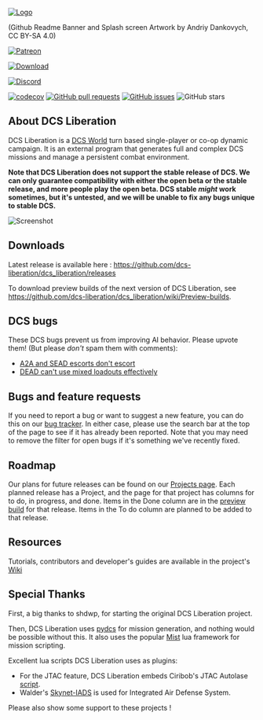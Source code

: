 [![Logo](https://i.imgur.com/HJBT4BL.png)](https://shdwp.github.io/ukraine/)

(Github Readme Banner and Splash screen Artwork by Andriy Dankovych, CC BY-SA 4.0)

[![Patreon](https://img.shields.io/badge/patreon-become%20a%20patron-orange?logo=patreon)](https://patreon.com/dcsliberation)

[![Download](https://img.shields.io/github/downloads/dcs-liberation/dcs_liberation/total?label=Download)](https://github.com/dcs-liberation/dcs_liberation/releases)

[![Discord](https://img.shields.io/discord/595702951800995872?label=Discord&logo=discord)](https://discord.gg/bKrtrkJ)

[![codecov](https://codecov.io/gh/dcs-liberation/dcs_liberation/branch/develop/graph/badge.svg?token=EEQ7G76K2L)](https://codecov.io/gh/dcs-liberation/dcs_liberation)
[![GitHub pull requests](https://img.shields.io/github/issues-pr/dcs-liberation/dcs_liberation)](https://github.com/dcs-liberation/dcs_liberation)
[![GitHub issues](https://img.shields.io/github/issues/dcs-liberation/dcs_liberation)](https://github.com/dcs-liberation/dcs_liberation/issues)
![GitHub stars](https://img.shields.io/github/stars/dcs-liberation/dcs_liberation?style=social)

## About DCS Liberation
DCS Liberation is a [DCS World](https://www.digitalcombatsimulator.com/en/products/world/) turn based single-player or co-op dynamic campaign. 
It is an external program that generates full and complex DCS missions and manage a persistent combat environment.

**Note that DCS Liberation does not support the stable release of DCS. We can
only guarantee compatibility  with either  the open beta or the stable release,
and more people play the open beta. DCS stable _might_ work sometimes, but it's
untested, and we will be unable to fix any bugs unique to stable DCS.**

![Screenshot](https://user-images.githubusercontent.com/315852/120939254-0b4a9f80-c6cc-11eb-82f5-ce3f8d714bfe.png)

## Downloads

Latest release is available here : https://github.com/dcs-liberation/dcs_liberation/releases

To download preview builds of the next version of DCS Liberation, see https://github.com/dcs-liberation/dcs_liberation/wiki/Preview-builds.

## DCS bugs

These DCS bugs prevent us from improving AI behavior. Please upvote them! (But please
_don't_ spam them with comments):

* [A2A and SEAD escorts don't escort](https://forums.eagle.ru/topic/251798-options-for-alternate-ai-escort-behavior/?tab=comments#comment-4668033)
* [DEAD can't use mixed loadouts effectively](https://forums.eagle.ru/topic/271941-ai-rtbs-after-firing-decoys-despite-full-load-of-bombs/)

## Bugs and feature requests

If you need to report a bug or want to suggest a new feature, you can do this on our [bug tracker](https://github.com/dcs-liberation/dcs_liberation/issues). In either case, please use the search bar at the top of the page to see if it has already been reported. Note that you may need to remove the filter for open bugs if it's something we've recently fixed.

## Roadmap

Our plans for future releases can be found on our [Projects page](https://github.com/dcs-liberation/dcs_liberation/projects). Each planned release has a Project, and the page for that project has columns for to do, in progress, and done. Items in the Done column are in the [preview build](https://github.com/dcs-liberation/dcs_liberation/wiki/Preview-builds) for that release. Items in the To do column are planned to be added to that release.

## Resources

Tutorials, contributors and developer's guides are available in the project's [Wiki](https://github.com/dcs-liberation/dcs_liberation/wiki/)

## Special Thanks

First, a big thanks to shdwp, for starting the original DCS Liberation project. 

Then, DCS Liberation uses [pydcs](http://github.com/pydcs/dcs) for mission generation, and nothing would be possible without this.
It also uses the popular [Mist](https://github.com/mrSkortch/MissionScriptingTools) lua framework for mission scripting.

Excellent lua scripts DCS Liberation uses as plugins:

* For the JTAC feature, DCS Liberation embeds Ciribob's JTAC Autolase [script](https://github.com/ciribob/DCS-JTACAutoLaze).
* Walder's [Skynet-IADS](https://github.com/walder/Skynet-IADS) is used for Integrated Air Defense System.

Please also show some support to these projects ! 
